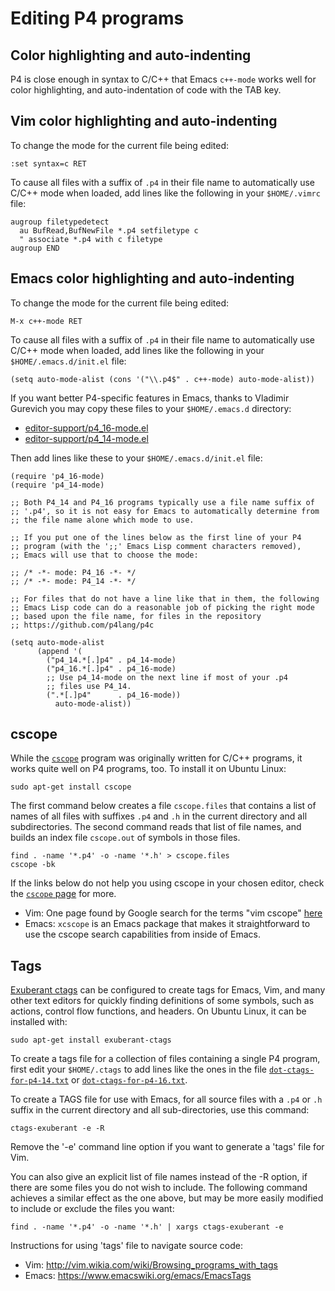 # Editing P4 programs


## Color highlighting and auto-indenting

P4 is close enough in syntax to C/C++ that Emacs `c++-mode` works well
for color highlighting, and auto-indentation of code with the TAB key.


## Vim color highlighting and auto-indenting

To change the mode for the current file being edited:

```vim
:set syntax=c RET
```

To cause all files with a suffix of `.p4` in their file name to
automatically use C/C++ mode when loaded, add lines like the following
in your `$HOME/.vimrc` file:

```vim
augroup filetypedetect
  au BufRead,BufNewFile *.p4 setfiletype c
  " associate *.p4 with c filetype
augroup END
```


## Emacs color highlighting and auto-indenting

To change the mode for the current file being edited:

```
M-x c++-mode RET
```

To cause all files with a suffix of `.p4` in their file name to
automatically use C/C++ mode when loaded, add lines like the following
in your `$HOME/.emacs.d/init.el` file:

```elisp
(setq auto-mode-alist (cons '("\\.p4$" . c++-mode) auto-mode-alist))
```

If you want better P4-specific features in Emacs, thanks to Vladimir
Gurevich you may copy these files to your `$HOME/.emacs.d` directory:

* [editor-support/p4_16-mode.el](editor-support/p4_16-mode.el)
* [editor-support/p4_14-mode.el](editor-support/p4_14-mode.el)

Then add lines like these to your `$HOME/.emacs.d/init.el` file:

```elisp
(require 'p4_16-mode)
(require 'p4_14-mode)

;; Both P4_14 and P4_16 programs typically use a file name suffix of
;; '.p4', so it is not easy for Emacs to automatically determine from
;; the file name alone which mode to use.

;; If you put one of the lines below as the first line of your P4
;; program (with the ';;' Emacs Lisp comment characters removed),
;; Emacs will use that to choose the mode:

;; /* -*- mode: P4_16 -*- */
;; /* -*- mode: P4_14 -*- */

;; For files that do not have a line like that in them, the following
;; Emacs Lisp code can do a reasonable job of picking the right mode
;; based upon the file name, for files in the repository
;; https://github.com/p4lang/p4c

(setq auto-mode-alist
      (append '(
		("p4_14.*[.]p4" . p4_14-mode)
		("p4_16.*[.]p4" . p4_16-mode)
		;; Use p4_14-mode on the next line if most of your .p4
		;; files use P4_14.
		(".*[.]p4"      . p4_16-mode))
	      auto-mode-alist))
```


## cscope

While the [`cscope`](http://cscope.sourceforge.net/) program was
originally written for C/C++ programs, it works quite well on P4
programs, too.  To install it on Ubuntu Linux:

    sudo apt-get install cscope

The first command below creates a file `cscope.files` that contains a
list of names of all files with suffixes `.p4` and `.h` in the current
directory and all subdirectories.  The second command reads that list
of file names, and builds an index file `cscope.out` of symbols in
those files.

    find . -name '*.p4' -o -name '*.h' > cscope.files
    cscope -bk

If the links below do not help you using cscope in your chosen editor,
check the [`cscope` page](http://cscope.sourceforge.net/) for more.

* Vim: One page found by Google search for the terms "vim cscope"
  [here](http://cscope.sourceforge.net/cscope_vim_tutorial.html)
* Emacs: `xcscope` is an Emacs package that makes it straightforward
  to use the cscope search capabilities from inside of Emacs.


## Tags

[Exuberant ctags](http://ctags.sourceforge.net/) can be configured to
create tags for Emacs, Vim, and many other text editors for quickly
finding definitions of some symbols, such as actions, control flow
functions, and headers.  On Ubuntu Linux, it can be installed with:

    sudo apt-get install exuberant-ctags

To create a tags file for a collection of files containing a single P4
program, first edit your `$HOME/.ctags` to add lines like the ones in
the file [`dot-ctags-for-p4-14.txt`](editor-support/dot-ctags-for-p4-14.txt) or
[`dot-ctags-for-p4-16.txt`](editor-support/dot-ctags-for-p4-16.txt).

To create a TAGS file for use with Emacs, for all source files with a
`.p4` or `.h` suffix in the current directory and all sub-directories,
use this command:

    ctags-exuberant -e -R

Remove the '-e' command line option if you want to generate a 'tags'
file for Vim.

You can also give an explicit list of file names instead of the -R
option, if there are some files you do not wish to include.  The
following command achieves a similar effect as the one above, but may
be more easily modified to include or exclude the files you want:

    find . -name '*.p4' -o -name '*.h' | xargs ctags-exuberant -e

Instructions for using 'tags' file to navigate source code:

* Vim: http://vim.wikia.com/wiki/Browsing_programs_with_tags
* Emacs: https://www.emacswiki.org/emacs/EmacsTags
